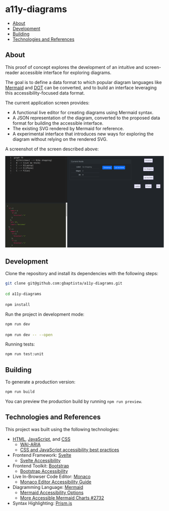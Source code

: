 # a11y-diagrams

- [About](#about)
- [Development](#development)
- [Building](#building)
- [Technologies and References](#technologies-and-references)

## About

This proof of concept explores the development of an intuitive and screen-reader accessible interface for exploring diagrams.

The goal is to define a data format to which popular diagram languages like [Mermaid](https://mermaid.js.org/syntax/flowchart.html) and [DOT](https://graphviz.org/doc/info/lang.html) can be converted, and to build an interface leveraging this accessibility-focused data format.

The current application screen provides:

- A functional live editor for creating diagrams using Mermaid syntax.
- A JSON representation of the diagram, converted to the proposed data format for building the accessible interface.
- The existing SVG rendered by Mermaid for reference.
- A experimental interface that introduces new ways for exploring the diagram without relying on the rendered SVG.

A screenshot of the screen described above:

![a screenshot image of the screen described above](https://raw.githubusercontent.com/gbaptista/assets/main/a11y-diagrams/screenshot-a.png)

## Development

Clone the repository and install its dependencies with the following steps:

```sh
git clone git@github.com:gbaptista/a11y-diagrams.git

cd a11y-diagrams

npm install
```

Run the project in development mode:
```bash
npm run dev

npm run dev -- --open
```

Running tests:
```sh
npm run test:unit
```

## Building

To generate a production version:

```bash
npm run build
```

You can preview the production build by running `npm run preview`.

## Technologies and References

This project was built using the following technologies:


- [HTML](https://developer.mozilla.org/en-US/docs/Web/HTML), [JavaScript](https://developer.mozilla.org/en-US/docs/Web/JavaScript), and [CSS](https://developer.mozilla.org/en-US/docs/Web/CSS)
  - [WAI-ARIA](https://developer.mozilla.org/en-US/docs/Learn/Accessibility/WAI-ARIA_basics)
  - [CSS and JavaScript accessibility best practices](https://developer.mozilla.org/en-US/docs/Learn/Accessibility/CSS_and_JavaScript)
- Frontend Framework: [Svelte](https://svelte.dev)
  - [Svelte Accessibility](https://kit.svelte.dev/docs/accessibility)
- Frontend Toolkit: [Bootstrap](https://getbootstrap.com)
  - [Bootstrap Accessibility](https://getbootstrap.com/docs/5.3/getting-started/accessibility/)
- Live In-Browser Code Editor: [Monaco](https://microsoft.github.io/monaco-editor/)
  - [Monaco Editor Accessibility Guide](https://github.com/microsoft/monaco-editor/wiki/Monaco-Editor-Accessibility-Guide)
- Diagramming Language: [Mermaid](https://mermaid.js.org)
  - [Mermaid Accessibility Options](https://mermaid.js.org/config/accessibility.html)
  - [More Accessible Mermaid Charts #2732](https://github.com/mermaid-js/mermaid/issues/2732)
- Syntax Highlighting: [Prism.js](https://prismjs.com)
